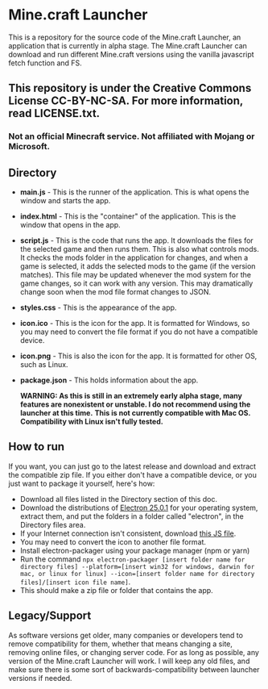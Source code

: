 # Mine.craft Launcher
This is a repository for the source code of the Mine.craft Launcher, an application that is currently in alpha stage. The Mine.craft Launcher can download and run different Mine.craft versions using the vanilla javascript fetch function and FS. 
## This repository is under the Creative Commons License CC-BY-NC-SA. For more information, read LICENSE.txt. 
### Not an official Minecraft service. Not affiliated with Mojang or Microsoft.
## Directory
- **main.js** - This is the runner of the application. This is what opens the window and starts the app.
- **index.html** - This is the "container" of the application. This is the window that opens in the app.
- **script.js** - This is the code that runs the app. It downloads the files for the selected game and then runs them. This is also what controls mods. It checks the mods folder in the application for changes, and when a game is selected, it adds the selected mods to the game (if the version matches). This file may be updated whenever the mod system for the game changes, so it can work with any version. This may dramatically change soon when the mod file format changes to JSON. 
- **styles.css** - This is the appearance of the app.
- **icon.ico** - This is the icon for the app. It is formatted for Windows, so you may need to convert the file format if you do not have a compatible device.
- **icon.png** - This is also the icon for the app. It is formatted for other OS, such as Linux. 
- **package.json** - This holds information about the app. 
  
  **WARNING: As this is still in an extremely early alpha stage, many features are nonexistent or unstable. I do not recommend using the launcher at this time.**
  **This is not currently compatible with Mac OS. Compatibility with Linux isn't fully tested.**
## How to run
If you want, you can just go to the latest release and download and extract the compatible zip file. If you either don't have a compatible device, or you just want to package it yourself, here's how: 
- Download all files listed in the Directory section of this doc.
- Download the distributions of [Electron 25.0.1](https://github.com/electron/electron/releases/tag/v25.0.1) for your operating system, extract them, and put the folders in a folder called "electron", in the Directory files area.
- If your Internet connection isn't consistent, download [this JS file](https://ocean-os.github.io/mc-assets/versions.js).
- You may need to convert the icon to another file format. 
- Install electron-packager using your package manager (npm or yarn)
- Run the command `npx electron-packager [insert folder name for directory files] --platform=[insert win32 for windows, darwin for mac, or linux for linux] --icon=[insert folder name for directory files]/[insert icon file name]`.
- This should make a zip file or folder that contains the app. 
## Legacy/Support
As software versions get older, many companies or developers tend to remove compatibility for them, whether that means changing a site, removing online files, or changing server code. For as long as possible, any version of the Mine.craft Launcher will work. I will keep any old files, and make sure there is some sort of backwards-compatibility between launcher versions if needed. 
